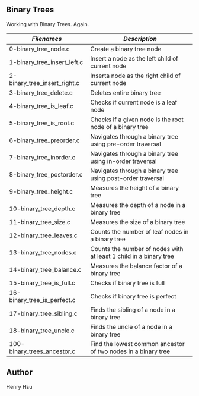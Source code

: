 ## Binary Trees

Working with Binary Trees. Again.

|          *Filenames*         |                     *Description*                                       |
|------------------------------|-------------------------------------------------------------------------|
| 0-binary_tree_node.c         | Create a binary tree node                                               |
| 1-binary_tree_insert_left.c  | Insert a node as the left child of current node                         |
| 2-binary_tree_insert_right.c | Inserta node as the right child of current node                         |
| 3-binary_tree_delete.c       | Deletes entire binary tree                                              |
| 4-binary_tree_is_leaf.c      | Checks if current node is a leaf node                                   |
| 5-binary_tree_is_root.c      | Checks if a given node is the root node of a binary tree                |
| 6-binary_tree_preorder.c     | Navigates through a binary tree using pre-order traversal               |
| 7-binary_tree_inorder.c      | Navigates through a binary tree using in-order traversal                |
| 8-binary_tree_postorder.c    | Navigates through a binary tree using post-order traversal              |
| 9-binary_tree_height.c       | Measures the height of a binary tree                                    |
| 10-binary_tree_depth.c       | Measures the depth of a node in a binary tree                           |
| 11-binary_tree_size.c        | Measures the size of a binary tree                                      |
| 12-binary_tree_leaves.c      | Counts the number of leaf nodes in a binary tree                        |
| 13-binary_tree_nodes.c       | Counts the number of nodes with at least 1 child in a binary tree       |
| 14-binary_tree_balance.c     | Measures the balance factor of a binary tree                            |
| 15-binary_tree_is_full.c     | Checks if binary tree is full                                           |
| 16-binary_tree_is_perfect.c  | Checks if binary tree is perfect                                        |
| 17-binary_tree_sibling.c     | Finds the sibling of a node in a binary tree                            |
| 18-binary_tree_uncle.c       | Finds the uncle of a node in a binary tree                              |
| 100-binary_trees_ancestor.c  | Find the lowest common ancestor of two nodes in a binary tree           |


## Author
Henry Hsu
